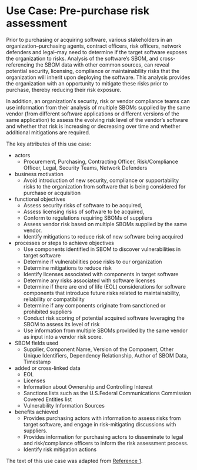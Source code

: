 # Use Case: Pre-purchase risk assessment

Prior to purchasing or acquiring software, 
various stakeholders in an organization–purchasing agents, 
contract officers, risk officers, network defenders 
and legal–may need to determine if the target software 
exposes the organization to risks. 
Analysis of the software’s SBOM, and cross-referencing the SBOM data with other common sources, 
can reveal potential security, licensing, compliance 
or maintainability risks 
that the organization will inherit upon deploying the software. 
This analysis provides the organization with an opportunity 
to mitigate these risks prior to purchase, 
thereby reducing their risk exposure. 

In addition, an organization's security, 
risk or vendor compliance teams can use information 
from their analysis of multiple SBOMs supplied by the same vendor 
(from different software applications 
or different versions of the same application) 
to assess the evolving risk level of the vendor’s 
software and whether that risk is increasing 
or decreasing over time 
and whether additional mitigations are required.

The key attributes of this use case:

* actors
   - Procurement, Purchasing, Contracting Officer, Risk/Compliance Officer, Legal, Security Teams, Network Defenders
* business motivation
   - Avoid introduction of new security, compliance or supportability risks to the organization from software that is being considered for purchase or acquisition
* functional objectives
   - Assess security risks of software to be acquired,
   - Assess licensing risks of software to be acquired,
   - Conform to regulations requiring SBOMs of suppliers
   - Assess vendor risk based on multiple SBOMs supplied by the same vendor.
   - Identify mitigations to reduce risk of new software being acquired
* processes or steps to achieve objectives
   - Use components identified in SBOM to discover vulnerabilities in target software 
   - Determine if vulnerabilities pose risks to our organization
   - Determine mitigations to reduce risk
   - Identify licenses associated with components in target software
   - Determine any risks associated with software licenses
   - Determine if there are end of life (EOL) considerations for software components that introduce future risks related to maintainability, reliability or compatibility
   - Determine if any components originate from sanctioned or prohibited suppliers
   - Conduct risk scoring of potential acquired software leveraging the SBOM to assess its level of risk
   - Use information from multiple SBOMs provided by the same vendor as input into a vendor risk score.
* SBOM fields used
   - Supplier, Component Name, Version of the Component,
Other Unique Identifiers, Dependency Relationship, Author of
SBOM Data, Timestamp
* added or cross-linked data
   - EOL
   - Licenses
   - Information about Ownership and Controlling Interest
   - Sanctions lists such as the U.S.Federal Communications Commission Covered Entities list
   - Vulnerability Information Sources 
* benefits achieved
   - Provides purchasing actors with information to assess risks from target software, and engage in risk-mitigating discussions with suppliers.
   - Provides information for purchasing actors to disseminate to legal and risk/compliance officers to inform the risk assessment process.
   - Identify risk mitigation actions

The text of this use case was adapted from [Reference 1](./README.md#references).
